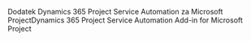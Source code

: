 <span data-ttu-id="b110f-101">Dodatek Dynamics 365 Project Service Automation za Microsoft Project</span><span class="sxs-lookup"><span data-stu-id="b110f-101">Dynamics 365 Project Service Automation Add-in for Microsoft Project</span></span>